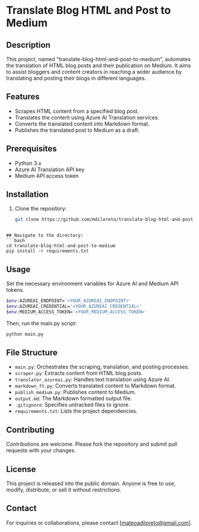# Translate Blog HTML and Post to Medium

## Description
This project, named "translate-blog-html-and-post-to-medium", automates the translation of HTML blog posts and their publication on Medium. It aims to assist bloggers and content creators in reaching a wider audience by translating and posting their blogs in different languages.

## Features
- Scrapes HTML content from a specified blog post.
- Translates the content using Azure AI Translation services.
- Converts the translated content into Markdown format.
- Publishes the translated post to Medium as a draft.

## Prerequisites
- Python 3.x
- Azure AI Translation API key
- Medium API access token

## Installation
1. Clone the repository:
   ```bash
   git clone https://github.com/mdiloreto/translate-blog-html-and-post-to-medium.git
  ```

## Navigate to the directory:
```bash
cd translate-blog-html-and-post-to-medium
pip install -r requirements.txt
```
## Usage

Set the necessary environment variables for Azure AI and Medium API tokens. 
```bash
$env:AZUREAI_ENDPOINT='<YOUR_AZUREAI_ENDPOINT>'
$env:AZUREAI_CREDENTIAL='<YOUR_AZUREAI_CREDENTIAL>'
$env:MEDIUM_ACCESS_TOKEN='<YOUR_MEDIUM_ACCESS_TOKEN>'
```

Then, run the main.py script:
```bash
python main.py
```

## File Structure
- `main.py`: Orchestrates the scraping, translation, and posting processes.
- `scraper.py`: Extracts content from HTML blog posts.
- `translator_azureai.py`: Handles text translation using Azure AI.
- `markdown_ft.py`: Converts translated content to Markdown format.
- `publish_medium.py`: Publishes content to Medium.
- `output.md`: The Markdown formatted output file.
- `.gitignore`: Specifies untracked files to ignore.
- `requirements.txt`: Lists the project dependencies.

## Contributing
Contributions are welcome. Please fork the repository and submit pull requests with your changes.

## License
This project is released into the public domain. Anyone is free to use, modify, distribute, or sell it without restrictions.

## Contact
For inquiries or collaborations, please contact [mateoadiloreto@gmail.com].

